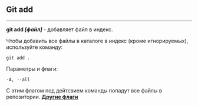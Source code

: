 ## Git add
***
**git add *[файл]*** - добавляет файл в индекс.

Чтобы добавить все файлы в каталоге в индекс (кроме игнорируемых), используйте команду: 

```bash=
git add .
```

Параметры и флаги:

```bash=
-A, --all
```
С этим флагом под дейтсвием команды попадут все файлы в репозитории. [**Другие флаги**](https://git-scm.com/docs/git-add)